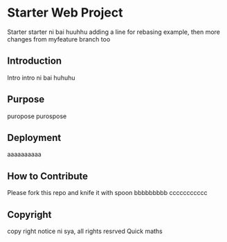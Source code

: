 # Starter Web Project
Starter starter ni bai huuhhu adding a line for rebasing example, then more changes from myfeature branch too
## Introduction
Intro intro ni bai huhuhu
## Purpose 
puropose purospose
## Deployment
aaaaaaaaaa
## How to Contribute
Please fork this repo and knife it with spoon
bbbbbbbbb
ccccccccccc
## Copyright
copy right notice ni sya, all rights resrved
Quick maths